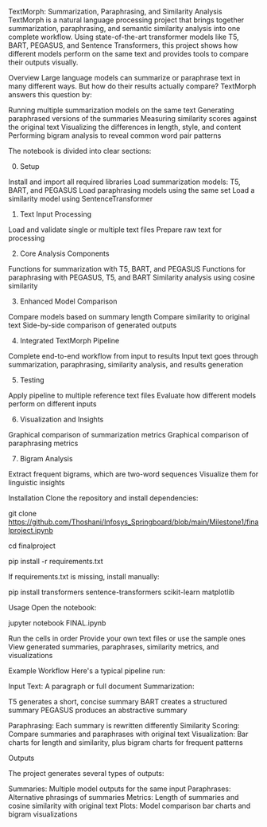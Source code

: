 TextMorph: Summarization, Paraphrasing, and Similarity Analysis
TextMorph is a natural language processing project that brings together summarization, paraphrasing, and semantic similarity analysis into one complete workflow.
Using state-of-the-art transformer models like T5, BART, PEGASUS, and Sentence Transformers, this project shows how different models perform on the same text and provides tools to compare their outputs visually.

Overview
Large language models can summarize or paraphrase text in many different ways. But how do their results actually compare?
TextMorph answers this question by:

Running multiple summarization models on the same text
Generating paraphrased versions of the summaries
Measuring similarity scores against the original text
Visualizing the differences in length, style, and content
Performing bigram analysis to reveal common word pair patterns

The notebook is divided into clear sections:

0. Setup

Install and import all required libraries
Load summarization models: T5, BART, and PEGASUS
Load paraphrasing models using the same set
Load a similarity model using SentenceTransformer

1. Text Input Processing

Load and validate single or multiple text files
Prepare raw text for processing

2. Core Analysis Components

Functions for summarization with T5, BART, and PEGASUS
Functions for paraphrasing with PEGASUS, T5, and BART
Similarity analysis using cosine similarity

3. Enhanced Model Comparison

Compare models based on summary length
Compare similarity to original text
Side-by-side comparison of generated outputs

4. Integrated TextMorph Pipeline

Complete end-to-end workflow from input to results
Input text goes through summarization, paraphrasing, similarity analysis, and results generation

5. Testing

Apply pipeline to multiple reference text files
Evaluate how different models perform on different inputs

6. Visualization and Insights

Graphical comparison of summarization metrics
Graphical comparison of paraphrasing metrics

7. Bigram Analysis

Extract frequent bigrams, which are two-word sequences
Visualize them for linguistic insights


Installation
Clone the repository and install dependencies:

git clone https://github.com/Thoshani/Infosys_Springboard/blob/main/Milestone1/finalproject.ipynb

cd finalproject

pip install -r requirements.txt

If requirements.txt is missing, install manually:

pip install transformers sentence-transformers scikit-learn matplotlib


Usage
Open the notebook:

   jupyter notebook FINAL.ipynb

Run the cells in order
Provide your own text files or use the sample ones
View generated summaries, paraphrases, similarity metrics, and visualizations

Example Workflow
Here's a typical pipeline run:

Input Text: A paragraph or full document
Summarization:

T5 generates a short, concise summary
BART creates a structured summary
PEGASUS produces an abstractive summary


Paraphrasing: Each summary is rewritten differently
Similarity Scoring: Compare summaries and paraphrases with original text
Visualization: Bar charts for length and similarity, plus bigram charts for frequent patterns

Outputs

The project generates several types of outputs:

Summaries: Multiple model outputs for the same input
Paraphrases: Alternative phrasings of summaries
Metrics: Length of summaries and cosine similarity with original text
Plots: Model comparison bar charts and bigram visualizations
